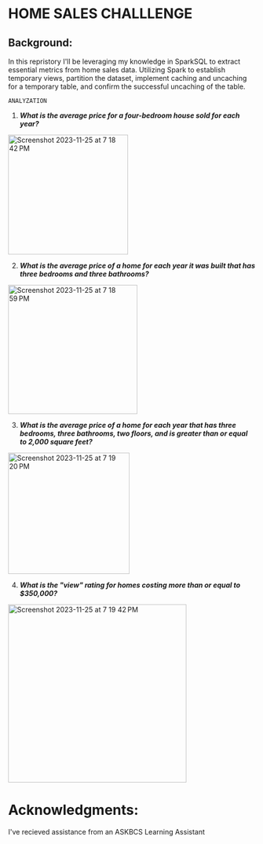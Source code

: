 # HOME SALES CHALLLENGE

## Background:
In this repristory I'll be leveraging my knowledge in SparkSQL to extract essential metrics from home sales data. Utilizing Spark to establish temporary views, partition the dataset, implement caching and uncaching for a temporary table, and confirm the successful uncaching of the table.

    ANALYZATION
1) ***What is the average price for a four-bedroom house sold for each year?***
<img width="244" alt="Screenshot 2023-11-25 at 7 18 42 PM" src="https://github.com/sorapmas/home-sales/assets/128443029/6aacd27c-5f3b-4b2c-8f58-58c300b6eb33">

2) ***What is the average price of a home for each year it was built that has three bedrooms and three bathrooms?***
 <img width="263" alt="Screenshot 2023-11-25 at 7 18 59 PM" src="https://github.com/sorapmas/home-sales/assets/128443029/47fdd63b-d7a5-4165-83c4-25589c04d9a2">

3) ***What is the average price of a home for each year that has three bedrooms, three bathrooms, two floors, and is greater than or equal to 2,000 square feet?***
<img width="247" alt="Screenshot 2023-11-25 at 7 19 20 PM" src="https://github.com/sorapmas/home-sales/assets/128443029/a162e873-ab34-4dca-b588-928dcece6429">

4) ***What is the "view" rating for homes costing more than or equal to $350,000?***
<img width="363" alt="Screenshot 2023-11-25 at 7 19 42 PM" src="https://github.com/sorapmas/home-sales/assets/128443029/b37b5e54-d998-4e82-964a-bc16f46aade5">


# Acknowledgments:
I've recieved assistance from an ASKBCS Learning Assistant

